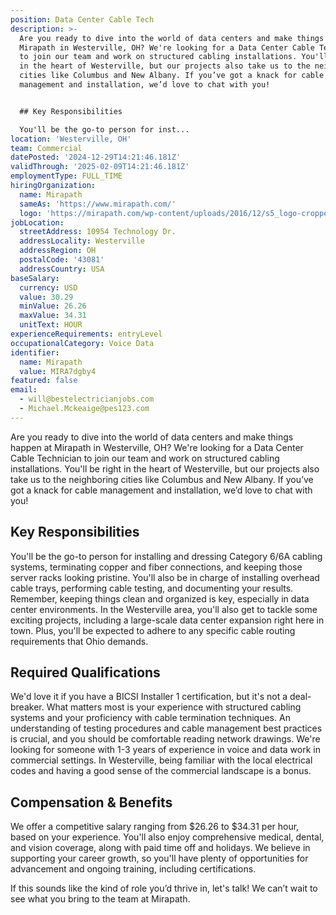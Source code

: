 ```yaml
---
position: Data Center Cable Tech
description: >-
  Are you ready to dive into the world of data centers and make things happen at
  Mirapath in Westerville, OH? We're looking for a Data Center Cable Technician
  to join our team and work on structured cabling installations. You'll be right
  in the heart of Westerville, but our projects also take us to the neighboring
  cities like Columbus and New Albany. If you’ve got a knack for cable
  management and installation, we’d love to chat with you!


  ## Key Responsibilities

  You'll be the go-to person for inst...
location: 'Westerville, OH'
team: Commercial
datePosted: '2024-12-29T14:21:46.181Z'
validThrough: '2025-02-09T14:21:46.181Z'
employmentType: FULL_TIME
hiringOrganization:
  name: Mirapath
  sameAs: 'https://www.mirapath.com/'
  logo: 'https://mirapath.com/wp-content/uploads/2016/12/s5_logo-cropped.png'
jobLocation:
  streetAddress: 10954 Technology Dr.
  addressLocality: Westerville
  addressRegion: OH
  postalCode: '43081'
  addressCountry: USA
baseSalary:
  currency: USD
  value: 30.29
  minValue: 26.26
  maxValue: 34.31
  unitText: HOUR
experienceRequirements: entryLevel
occupationalCategory: Voice Data
identifier:
  name: Mirapath
  value: MIRA7dgby4
featured: false
email:
  - will@bestelectricianjobs.com
  - Michael.Mckeaige@pes123.com
---
```




Are you ready to dive into the world of data centers and make things happen at Mirapath in Westerville, OH? We're looking for a Data Center Cable Technician to join our team and work on structured cabling installations. You'll be right in the heart of Westerville, but our projects also take us to the neighboring cities like Columbus and New Albany. If you’ve got a knack for cable management and installation, we’d love to chat with you!

## Key Responsibilities
You'll be the go-to person for installing and dressing Category 6/6A cabling systems, terminating copper and fiber connections, and keeping those server racks looking pristine. You'll also be in charge of installing overhead cable trays, performing cable testing, and documenting your results. Remember, keeping things clean and organized is key, especially in data center environments. In the Westerville area, you'll also get to tackle some exciting projects, including a large-scale data center expansion right here in town. Plus, you'll be expected to adhere to any specific cable routing requirements that Ohio demands.

## Required Qualifications
We'd love it if you have a BICSI Installer 1 certification, but it's not a deal-breaker. What matters most is your experience with structured cabling systems and your proficiency with cable termination techniques. An understanding of testing procedures and cable management best practices is crucial, and you should be comfortable reading network drawings. We're looking for someone with 1-3 years of experience in voice and data work in commercial settings. In Westerville, being familiar with the local electrical codes and having a good sense of the commercial landscape is a bonus.

## Compensation & Benefits
We offer a competitive salary ranging from $26.26 to $34.31 per hour, based on your experience. You'll also enjoy comprehensive medical, dental, and vision coverage, along with paid time off and holidays. We believe in supporting your career growth, so you'll have plenty of opportunities for advancement and ongoing training, including certifications.

If this sounds like the kind of role you’d thrive in, let's talk! We can’t wait to see what you bring to the team at Mirapath.